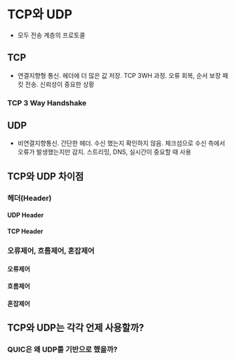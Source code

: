 # TCP와 UDP

- 모두 전송 계층의 프로토콜

## TCP
- 연결지향형 통신. 헤더에 더 많은 값 저장. TCP 3WH 과정. 오류 회복, 순서 보장 패킷 전송. 신뢰성이 중요한 상황
### TCP 3 Way Handshake

## UDP
- 비연결지향통신. 간단한 헤더. 수신 했는지 확인하지 않음. 체크섬으로 수신 측에서 오류가 발생했는지만 감지. 스트리밍, DNS, 실시간이 중요할 때 사용

## TCP와 UDP 차이점
### 헤더(Header)
#### UDP Header
#### TCP Header



### 오류제어, 흐름제어, 혼잡제어
#### 오류제어
#### 흐름제어
#### 혼잡제어

## TCP와 UDP는 각각 언제 사용할까?


### QUIC은 왜 UDP를 기반으로 했을까?
